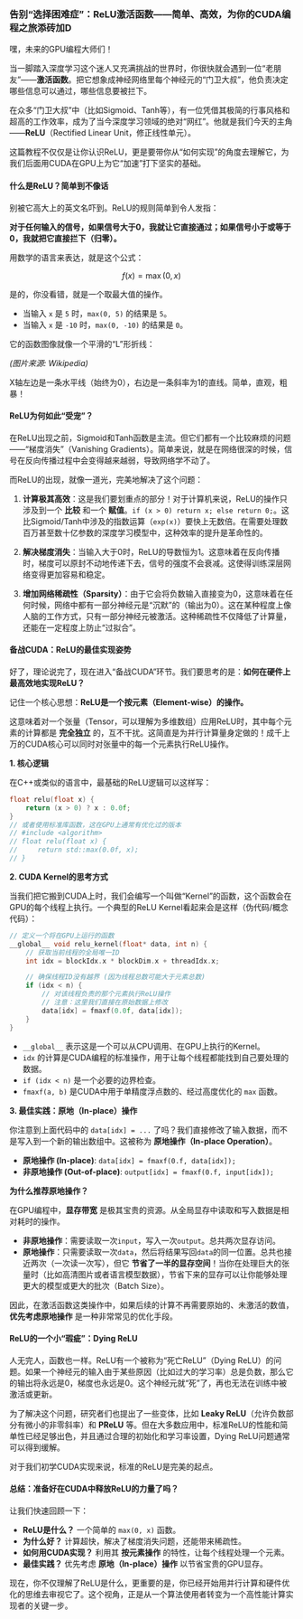 ### 告别“选择困难症”：ReLU激活函数——简单、高效，为你的CUDA编程之旅添砖加D

嘿，未来的GPU编程大师们！

当一脚踏入深度学习这个迷人又充满挑战的世界时，你很快就会遇到一位“老朋友”——**激活函数**。把它想象成神经网络里每个神经元的“门卫大叔”，他负责决定哪些信息可以通过，哪些信息要被拦下。

在众多“门卫大叔”中（比如Sigmoid、Tanh等），有一位凭借其极简的行事风格和超高的工作效率，成为了当今深度学习领域的绝对“网红”。他就是我们今天的主角——**ReLU**（Rectified Linear Unit，修正线性单元）。

这篇教程不仅仅是让你认识ReLU，更是要带你从“如何实现”的角度去理解它，为我们后面用CUDA在GPU上为它“加速”打下坚实的基础。

#### 什么是ReLU？简单到不像话

别被它高大上的英文名吓到。ReLU的规则简单到令人发指：

**对于任何输入的信号，如果信号大于0，我就让它直接通过；如果信号小于或等于0，我就把它直接拦下（归零）。**

用数学的语言来表达，就是这个公式：

$$f(x) = \max(0, x)$$

是的，你没看错，就是一个取最大值的操作。

* 当输入 `x` 是 `5` 时，`max(0, 5)` 的结果是 `5`。
* 当输入 `x` 是 `-10` 时，`max(0, -10)` 的结果是 `0`。

它的函数图像就像一个平滑的“L”形折线：

*(图片来源: Wikipedia)*

X轴左边是一条水平线（始终为0），右边是一条斜率为1的直线。简单，直观，粗暴！

#### ReLU为何如此“受宠”？

在ReLU出现之前，Sigmoid和Tanh函数是主流。但它们都有一个比较麻烦的问题——“梯度消失”（Vanishing Gradients）。简单来说，就是在网络很深的时候，信号在反向传播过程中会变得越来越弱，导致网络学不动了。

而ReLU的出现，就像一道光，完美地解决了这个问题：

1.  **计算极其高效**：这是我们要划重点的部分！对于计算机来说，ReLU的操作只涉及到一个 **比较** 和一个 **赋值**。`if (x > 0) return x; else return 0;`。这比Sigmoid/Tanh中涉及的指数运算（`exp(x)`）要快上无数倍。在需要处理数百万甚至数十亿参数的深度学习模型中，这种效率的提升是革命性的。

2.  **解决梯度消失**：当输入大于0时，ReLU的导数恒为1。这意味着在反向传播时，梯度可以原封不动地传递下去，信号的强度不会衰减。这使得训练深层网络变得更加容易和稳定。

3.  **增加网络稀疏性（Sparsity）**：由于它会将负数输入直接变为0，这意味着在任何时候，网络中都有一部分神经元是“沉默”的（输出为0）。这在某种程度上像人脑的工作方式，只有一部分神经元被激活。这种稀疏性不仅降低了计算量，还能在一定程度上防止“过拟合”。

#### 备战CUDA：ReLU的最佳实现姿势

好了，理论说完了，现在进入“备战CUDA”环节。我们要思考的是：**如何在硬件上最高效地实现ReLU？**

记住一个核心思想：**ReLU是一个按元素（Element-wise）的操作。**

这意味着对一个张量（Tensor，可以理解为多维数组）应用ReLU时，其中每个元素的计算都是 **完全独立** 的，互不干扰。这简直是为并行计算量身定做的！成千上万的CUDA核心可以同时对张量中的每一个元素执行ReLU操作。

**1. 核心逻辑**

在C++或类似的语言中，最基础的ReLU逻辑可以这样写：

```cpp
float relu(float x) {
    return (x > 0) ? x : 0.0f;
}
// 或者使用标准库函数，这在GPU上通常有优化过的版本
// #include <algorithm>
// float relu(float x) {
//     return std::max(0.0f, x);
// }
```

**2. CUDA Kernel的思考方式**

当我们把它搬到CUDA上时，我们会编写一个叫做“Kernel”的函数，这个函数会在GPU的每个线程上执行。一个典型的ReLU Kernel看起来会是这样（伪代码/概念代码）：

```c++
// 定义一个将在GPU上运行的函数
__global__ void relu_kernel(float* data, int n) {
    // 获取当前线程的全局唯一ID
    int idx = blockIdx.x * blockDim.x + threadIdx.x;

    // 确保线程ID没有越界 (因为线程总数可能大于元素总数)
    if (idx < n) {
        // 对该线程负责的那个元素执行ReLU操作
        // 注意：这里我们直接在原始数据上修改
        data[idx] = fmaxf(0.0f, data[idx]);
    }
}
```

* `__global__` 表示这是一个可以从CPU调用、在GPU上执行的Kernel。
* `idx` 的计算是CUDA编程的标准操作，用于让每个线程都能找到自己要处理的数据。
* `if (idx < n)` 是一个必要的边界检查。
* `fmaxf(a, b)` 是CUDA中用于单精度浮点数的、经过高度优化的 `max` 函数。

**3. 最佳实践：原地（In-place）操作**

你注意到上面代码中的 `data[idx] = ...` 了吗？我们直接修改了输入数据，而不是写入到一个新的输出数组中。这被称为 **原地操作（In-place Operation）**。

* **原地操作 (In-place)**: `data[idx] = fmaxf(0.f, data[idx]);`
* **非原地操作 (Out-of-place)**: `output[idx] = fmaxf(0.f, input[idx]);`

**为什么推荐原地操作？**

在GPU编程中，**显存带宽** 是极其宝贵的资源。从全局显存中读取和写入数据是相对耗时的操作。

* **非原地操作**：需要读取一次`input`，写入一次`output`。总共两次显存访问。
* **原地操作**：只需要读取一次`data`，然后将结果写回`data`的同一位置。总共也接近两次（一次读一次写），但它 **节省了一半的显存空间**！当你在处理巨大的张量时（比如高清图片或者语言模型数据），节省下来的显存可以让你能够处理更大的模型或更大的批次（Batch Size）。

因此，在激活函数这类操作中，如果后续的计算不再需要原始的、未激活的数值，**优先考虑原地操作** 是一种非常常见的优化手段。

#### ReLU的一个小“瑕疵”：Dying ReLU

人无完人，函数也一样。ReLU有一个被称为“死亡ReLU”（Dying ReLU）的问题。如果一个神经元的输入由于某些原因（比如过大的学习率）总是负数，那么它的输出将永远是0，梯度也永远是0。这个神经元就“死”了，再也无法在训练中被激活或更新。

为了解决这个问题，研究者们也提出了一些变体，比如 **Leaky ReLU**（允许负数部分有微小的非零斜率）和 **PReLU** 等。但在大多数应用中，标准ReLU的性能和简单性已经足够出色，并且通过合理的初始化和学习率设置，Dying ReLU问题通常可以得到缓解。

对于我们初学CUDA实现来说，标准的ReLU是完美的起点。

#### 总结：准备好在CUDA中释放ReLU的力量了吗？

让我们快速回顾一下：

* **ReLU是什么？** 一个简单的 `max(0, x)` 函数。
* **为什么好？** 计算超快，解决了梯度消失问题，还能带来稀疏性。
* **如何用CUDA实现？** 利用其 **按元素操作** 的特性，让每个线程处理一个元素。
* **最佳实践？** 优先考虑 **原地（In-place）操作** 以节省宝贵的GPU显存。

现在，你不仅理解了ReLU是什么，更重要的是，你已经开始用并行计算和硬件优化的思维去审视它了。这个视角，正是从一个算法使用者转变为一个高性能计算实现者的关键一步。
